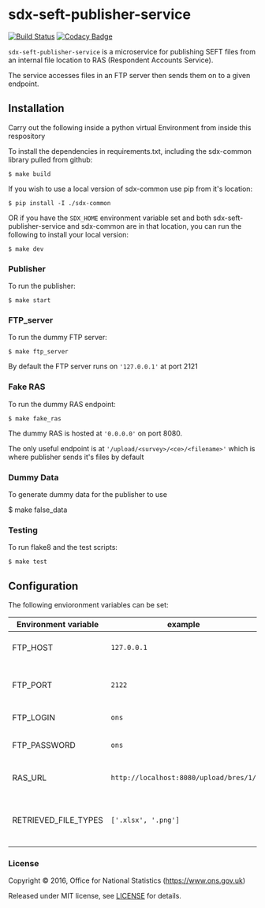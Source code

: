 # sdx-seft-publisher-service

[![Build Status](https://travis-ci.org/ONSdigital/sdx-seft-publisher-service.svg?branch=develop)](https://travis-ci.org/ONSdigital/sdx-seft-publisher-service) [![Codacy Badge](https://api.codacy.com/project/badge/Grade/475f9da4585c411fbbc1ac803ce2baf5)](https://www.codacy.com/app/ons-sdc/sdx-seft-publisher-service?utm_source=github.com&amp;utm_medium=referral&amp;utm_content=ONSdigital/sdx-seft-publisher-service&amp;utm_campaign=Badge_Grade)

``sdx-seft-publisher-service`` is a microservice for publishing SEFT files from an internal file location to RAS (Respondent Accounts Service).

The service accesses files in an FTP server then sends them on to a given endpoint.

## Installation
Carry out the following inside a python virtual Environment from inside this respository

To install the dependencies in requirements.txt, including the sdx-common library pulled from github:

    $ make build

If you wish to use a local version of sdx-common use pip from it's location:

    $ pip install -I ./sdx-common

OR if you have the `SDX_HOME` environment variable set and both sdx-seft-publisher-service and sdx-common are in that location, you can run the following to install your local version:

    $ make dev

### Publisher

To run the publisher:

    $ make start

### FTP_server

To run the dummy FTP server:

    $ make ftp_server

By default the FTP server runs on `'127.0.0.1'` at port 2121

### Fake RAS

To run the dummy RAS endpoint:

    $ make fake_ras

The dummy RAS is hosted at `'0.0.0.0'` on port 8080.

The only useful endpoint is at `'/upload/<survey>/<ce>/<filename>'` which is where publisher sends it's files by default

### Dummy Data

To generate dummy data for the publisher to use

  $ make false_data

### Testing

To run flake8 and the test scripts:

    $ make test

## Configuration

The following envioronment variables can be set:

| Environment variable      | example                                 | Description
|---------------------------|-----------------------------------------|---------------
| FTP_HOST                  | ``127.0.0.1``                           | IP address of the FTP server
| FTP_PORT                  | ``2122``                                | PORT that the FTP server is running on
| FTP_LOGIN                 | ``ons``                                 | Login for FTP server
| FTP_PASSWORD              | ``ons``                                 | Password for FTP server
| RAS_URL                   | ``http://localhost:8080/upload/bres/1/``| Base URL to send files to
| RETRIEVED_FILE_TYPES      | ``['.xlsx', '.png']``                   | File types that will be retrieved from the FTP

### License

Copyright ©‎ 2016, Office for National Statistics (https://www.ons.gov.uk)

Released under MIT license, see [LICENSE](LICENSE) for details.
